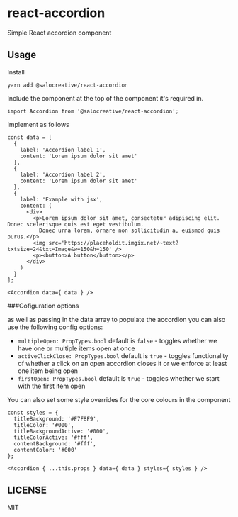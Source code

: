 # react-accordion

Simple React accordion component

## Usage

Install

```
yarn add @salocreative/react-accordion
```

Include the component at the top of the component it's required in.

```
import Accordion from '@salocreative/react-accordion';
```

Implement as follows

```
const data = [
  {
    label: 'Accordion label 1',
    content: 'Lorem ipsum dolor sit amet'
  },
  {
    label: 'Accordion label 2',
    content: 'Lorem ipsum dolor sit amet'
  },
  {
    label: 'Example with jsx',
    content: (
      <div>
        <p>Lorem ipsum dolor sit amet, consectetur adipiscing elit. Donec scelerisque quis est eget vestibulum.
          Donec urna lorem, ornare non sollicitudin a, euismod quis purus.</p>
        <img src='https://placeholdit.imgix.net/~text?txtsize=24&txt=Image&w=150&h=150' />
        <p><button>A button</button></p>
      </div>
    )
  }
];

<Accordion data={ data } />

```

###Cofiguration options

as well as passing in the data array to populate the accordion you can also use the following config options:

- `multipleOpen: PropTypes.bool` default is `false` - toggles whether we have one or multiple items open at once
- `activeClickClose: PropTypes.bool` default is `true` - toggles functionality of whether a click on an open accordion closes it or we enforce at least one item being open
- `firstOpen: PropTypes.bool` default is `true` - toggles whether we start with the first item open



You can also set some style overrides for the core colours in the component

```
const styles = {
  titleBackground: '#F7F8F9',
  titleColor: '#000',
  titleBackgroundActive: '#000',
  titleColorActive: '#fff',
  contentBackground: '#fff',
  contentColor: '#000'
};

<Accordion { ...this.props } data={ data } styles={ styles } />

```

## LICENSE

MIT
